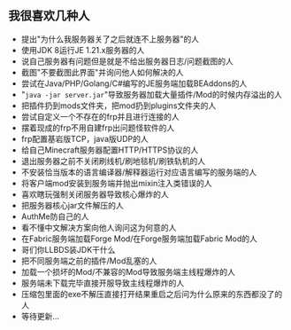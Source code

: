 ## 我很喜欢几种人
- 提出"为什么我服务器关了之后就连不上服务器"的人
- 使用JDK 8运行JE 1.21.x服务器的人
- 说自己服务器有问题但是就是不给出服务器日志/问题截图的人
- 截图"不要截图此界面"并询问他人如何解决的人
- 尝试在Java/PHP/Golang/C#编写的JE服务端加载BEAddons的人
- "``java -jar server.jar``"导致服务器加载大量插件/Mod的时候内存溢出的人
- 把插件扔到mods文件夹，把mod扔到plugins文件夹的人
- 尝试自定义一个不存在的frp并且进行连接的人
- 摆着现成的frp不用自建frp出问题怪软件的人
- frp配置基岩版TCP，java版UDP的人
- 给自己Minecraft服务器配置HTTP/HTTPS协议的人
- 退出服务器之前不关闭刷线机/刷地毯机/刷铁轨机的人
- 不安装恰当版本的语言编译器/解释器运行对应语言编写的服务端的人
- 将客户端mod安装到服务端并抛出mixin注入类错误的人
- 喜欢瞎玩强制关闭服务器导致核心爆炸的人
- 把服务器核心jar文件解压的人
- AuthMe防自己的人
- 看不懂中文解决方案向他人询问这为何意的人
- 在Fabric服务端加载Forge Mod/在Forge服务端加载Fabric Mod的人
- 哥们你LLBDS装JDK干什么
- 把不同服务端之前的插件/Mod乱塞的人
- 加载一个损坏的Mod/不兼容的Mod导致服务端主线程爆炸的人
- 服务端未下载完毕直接开服导致主线程爆炸的人
- 压缩包里面的exe不解压直接打开结果重启之后问为什么原来的东西都没了的人
- 等待更新...


